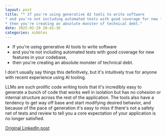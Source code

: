 ```yaml
---
layout: post
title: "* If you're using generative AI tools to write software
* and you're not including automated tests with good coverage for new features in your codebase,
* then you're creating an absolute monster of technical debt."
date: 2025-02-28 20:41:36
categories: nibbles
---
```


* If you're using generative AI tools to write software
* and you're not including automated tests with good coverage for new features in your codebase,
* then you're creating an absolute monster of technical debt.

I don't usually say things this definitively, but it's intuitively true for anyone with recent experience using AI tooling.

LLMs are such prolific code writing tools that it's incredibly easy to generate a bunch of code that works well in isolation but has no cohesion or internal structure across the rest of the application. The tools also have a tendency to get way off base and start modifying desired behavior, and because of the pace of generation it's easy to miss if there's not a safety net of tests and review to tell you a core expectation of your application is no longer satisfied.

[Original LinkedIn post](https://www.linkedin.com/feed/update/urn%3Ali%3Ashare%3A7301340788553068544)
